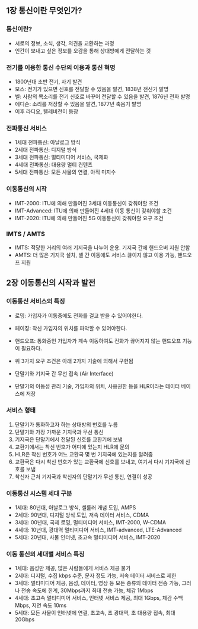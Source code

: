 ## 1장 통신이란 무엇인가?
### 통신이란?
- 서로의 정보, 소식, 생각, 의견을 교환하는 과정
- 인간이 보내고 싶은 정보를 오감을 통해 상대방에게 전달하는 것

### 전기를 이용한 통신 수단의 이용과 통신 혁명
- 1800년대 초반 전기, 자기 발견
- 모스: 전기가 있으면 신호를 전달할 수 있음을 발견, 1838년 전신기 발명
- 벨: 사람의 목소리를 전기 신호로 바꾸어 전달할 수 있음을 발견, 1876년 전화 발명
- 에디슨: 소리를 저장할 수 있음을 발견, 1877년 축음기 발명
- 이후 라디오, 텔레비전이 등장

### 전파통신 서비스
- 1세대 전파통신: 아날로그 방식
- 2세대 전파통신: 디지털 방식
- 3세대 전파통신: 멀티미디어 서비스, 국제화
- 4세대 전파통신: 대용량 멀티 컨텐츠
- 5세대 전파통신: 모든 사물의 연결, 아직 미지수

### 이동통신의 시작
- IMT-2000: ITU에 의해 만들어진 3세대 이동통신이 갖춰야할 조건
- IMT-Advanced: ITU에 의해 만들어진 4세대 이동 통신이 갖춰야할 조건
- IMT-2020: ITU에 의해 만들어진 5G 이동통신이 갖춰야할 요구 조건

### IMTS / AMTS
- IMTS: 적당한 거리의 여러 기지국을 나누어 운용. 기지국 간에 핸드오버 지원 안함
- AMTS: 더 많은 기지국 설치, 셀 간 이동에도 서비스 끊이지 않고 이용 가능, 핸드오프 지원

## 2장 이동통신의 시작과 발전
### 이동통신 서비스의 특징
- 로밍: 가입자가 이동중에도 전화를 걸고 받을 수 있어야한다.
- 페이징: 착신 가입자의 위치를 파악할 수 있어야한다.
- 핸드오프: 통화중인 가입자가 계속 이동하여도 전화가 끊어지지 않는 핸드오프 기능이 필요하다.

- 위 3가지 요구 조건은 아래 2가지 기술에 의해서 구현됨
- 단말기와 기지국 간 무선 접속 (Air Interface)
- 단말기의 이동성 관리 기술, 가입자의 위치, 사용권한 등을 HLR이라는 데이터 베이스에 저장

### 서비스 형태
1. 단말기가 통화하고자 하는 상대방의 번호를 누름
2. 단말기와 가장 가까운 기지국과 무선 통신
3. 기지국은 단말기에서 전달된 신호를 교환기에 보냄
4. 교환기에서는 착신 번호가 어디에 있는지 HLR에 문의
5. HLR은 착신 번호가 어느 교환국 몇 번 기지국에 있는지를 알려줌
6. 교환국은 다시 착신 번호가 있는 교환국에 신호를 보내고, 여기서 다시 기지국에 신호를 보냄
7. 착신자 근처 기지국과 착신자의 단말기가 무선 통신, 연결이 성공

### 이동통신 시스템 세대 구분
- 1세대: 80년대, 아날로그 방식, 셀룰러 개념 도입, AMPS
- 2세대: 90년대, 디지털 방식 도입, 저속 데이터 서비스, CDMA
- 3세대: 00년대, 국제 로밍, 멀티미디어 서비스, IMT-2000, W-CDMA
- 4세대: 10년대, 광대역 멀티미디어 서비스, IMT-advanced, LTE-Advanced
- 5세대: 20년대, 사물 인터넷, 초고속 멀티미디어 서비스, IMT-2020

### 이동 통신의 세대별 서비스 특징
- 1세대: 음성만 제공, 많은 사람들에게 서비스 제공 불가
- 2세대: 디지털, 수집 kbps 수준, 문자 정도 가능, 저속 데이터 서비스로 제한
- 3세대: 멀티미디어 제공, 음성, 데이터, 영상 등 모든 종류의 데이터 전송 가능, 그러나 전송 속도에 한계, 30Mbps까지 최대 전송 가능, 체감 1Mbps
- 4세대: 초고속 멀티디미어 서비스, 인터넷 서비스 제공, 최대 1Gbps, 체감 수백 Mbps, 지연 속도 10ms
- 5세대: 모든 사물이 인터넷에 연결, 초고속, 초 광대역, 초 대용량 접속, 최대 20Gbps 
